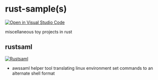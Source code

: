 # rust-sample(s)

[![Open in Visual Studio Code](https://open.vscode.dev/badges/open-in-vscode.svg)](https://open.vscode.dev/organization/repository)

miscellaneous toy projects in rust

## rustsaml

[![Rustsaml](https://github.com/tsmoreland/rust-sample/actions/workflows/rustsaml.yml/badge.svg)](https://github.com/tsmoreland/rust-sample/actions/workflows/rustsaml.yml)

- awssaml helper tool translating linux environment set commands to an alternate shell format
